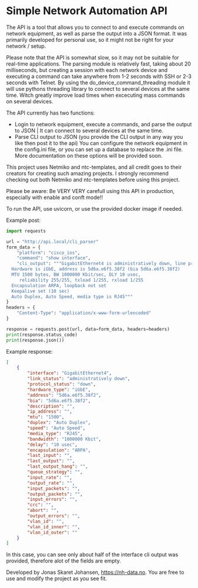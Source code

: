 # Simple Network Automation API

The API is a tool that allows you to connect to and execute commands on network equipment, as well as parse the output into a JSON format. It was primarily developed for personal use, so it might not be right for your network / setup.

Please note that the API is somewhat slow, so it may not be suitable for real-time applications. The parsing module is relatively fast, taking about 20 milliseconds, but creating a session with each network device and executing a command can take anywhere from 1-2 seconds with SSH or 2-3 seconds with Telnet. By using the do_device_command_threading module it will use pythons threading library to connect to several devices at the same time. Witch greatly improve load times when excecuting mass commands on several devices.


The API currently has two functions:
- Login to network equipment, execute a commands, and parse the output to JSON | It can connect to several devices at the same time.
- Parse CLI output to JSON (you provide the CLI output in any way you like then post it to the api)
You can configure the network equipment in the config.ini file, or you can set up a database to replace the .ini file. More documentation on these options will be provided soon.

This project uses Netmiko and ntc-templates, and all credit goes to their creators for creating such amazing projects.
I strongly recommend checking out both Netmiko and ntc-templates before using this project.

Please be aware: Be VERY VERY carefull using this API in production, especially with enable and conft mode!!

To run the API, use uvicorn, or use the provided docker image if needed.

Example post:

```py
import requests

url = "http://api.local/cli_parser"
form_data = {
    "platform": "cisco_ios",
    "command": "show interface",
    "cli_output": """GigabitEthernet4 is administratively down, line protocol is down
  Hardware is iGbE, address is 5d6a.e6f5.38f2 (bia 5d6a.e6f5.38f2)
  MTU 1500 bytes, BW 1000000 Kbit/sec, DLY 10 usec,
     reliability 255/255, txload 1/255, rxload 1/255
  Encapsulation ARPA, loopback not set
  Keepalive set (10 sec)
  Auto Duplex, Auto Speed, media type is RJ45"""
}
headers = {
    "Content-Type": "application/x-www-form-urlencoded"
}

response = requests.post(url, data=form_data, headers=headers)
print(response.status_code)
print(response.json())

```

Example response:
```json
[
    {
        "interface": "GigabitEthernet4",
        "link_status": "administratively down",
        "protocol_status": "down",
        "hardware_type": "iGbE",
        "address": "5d6a.e6f5.38f2",
        "bia": "5d6a.e6f5.38f2",
        "description": "",
        "ip_address": "",
        "mtu": "1500",
        "duplex": "Auto Duplex",
        "speed": "Auto Speed",
        "media_type": "RJ45",
        "bandwidth": "1000000 Kbit",
        "delay": "10 usec",
        "encapsulation": "ARPA",
        "last_input": "",
        "last_output": "",
        "last_output_hang": "",
        "queue_strategy": "",
        "input_rate": "",
        "output_rate": "",
        "input_packets": "",
        "output_packets": "",
        "input_errors": "",
        "crc": "",
        "abort": "",
        "output_errors": "",
        "vlan_id": "",
        "vlan_id_inner": "",
        "vlan_id_outer": ""
    }
]
```
In this case, you can see only about half of the interface cli output was provided, therefore alot of the fields are empty.

Developed by Jonas Skaret Johansen, https://nh-data.no. 
You are free to use and modify the project as you see fit.






